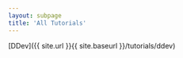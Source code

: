 ```yaml
---
layout: subpage
title: 'All Tutorials'
---
```


[DDev]({{ site.url }}{{ site.baseurl }}/tutorials/ddev)
